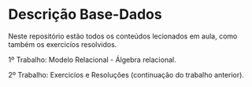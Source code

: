 # Descrição Base-Dados
Neste repositório estão todos os conteúdos lecionados em aula, como também os exercicíos resolvidos.

1º Trabalho: Modelo Relacional - Álgebra relacional.

2º Trabalho: Exercicíos e Resoluções (continuação do trabalho anterior).
